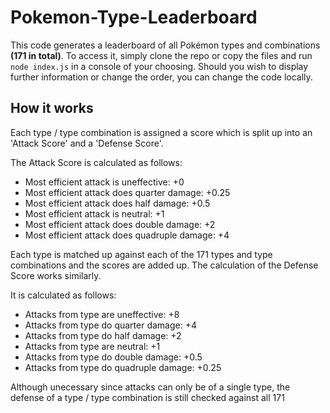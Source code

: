 # Pokemon-Type-Leaderboard

This code generates a leaderboard of all Pokémon types and combinations **(171 in total)**.
To access it, simply clone the repo or copy the files and run ```node index.js``` in a console of your choosing.
Should you wish to display further information or change the order, you can change the code locally.

## How it works

Each type / type combination is assigned a score which is split up into an 'Attack Score' and a 'Defense Score'.

The Attack Score is calculated as follows:

- Most efficient attack is uneffective: +0
- Most efficient attack does quarter damage: +0.25
- Most efficient attack does half damage: +0.5
- Most efficient attack is neutral: +1
- Most efficient attack does double damage: +2
- Most efficient attack does quadruple damage: +4

Each type is matched up against each of the 171 types and type combinations and the scores are added up.
The calculation of the Defense Score works similarly.

It is calculated as follows:

- Attacks from type are uneffective: +8
- Attacks from type do quarter damage: +4
- Attacks from type do half damage: +2
- Attacks from type are neutral: +1
- Attacks from type do double damage: +0.5
- Attacks from type do quadruple damage: +0.25

Although unecessary since attacks can only be of a single type, the defense of a type / type combination is still checked against all 171
